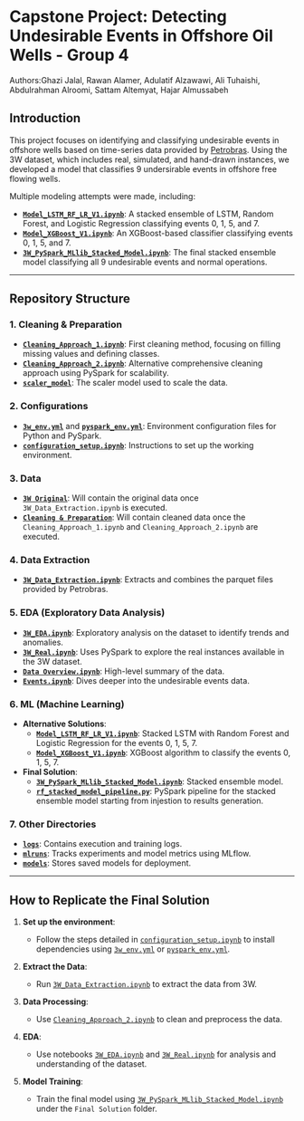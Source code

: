 # Capstone Project: Detecting Undesirable Events in Offshore Oil Wells - Group 4  

Authors:Ghazi Jalal, Rawan Alamer, Adulatif Alzawawi, Ali Tuhaishi, Abdulrahman Alroomi, Sattam Altemyat, Hajar Almussabeh

## Introduction

This project focuses on identifying and classifying undesirable events in offshore wells based on time-series data provided by [Petrobras](https://github.com/petrobras/3W). Using the 3W dataset, which includes real, simulated, and hand-drawn instances, we developed a model that classifies 9 undersirable events in offshore free flowing wells. 

Multiple modeling attempts were made, including:

- **[`Model_LSTM_RF_LR_V1.ipynb`](./ML/Alternative%20Solutions/Model_LSTM_RF_LR_V1.ipynb)**: A stacked ensemble of LSTM, Random Forest, and Logistic Regression classifying events 0, 1, 5, and 7.
- **[`Model_XGBoost_V1.ipynb`](./ML/Alternative%20Solutions/Model_XGBoost_V1.ipynb)**: An XGBoost-based classifier classifying events 0, 1, 5, and 7.
- **[`3W_PySpark_MLlib_Stacked_Model.ipynb`](./ML/Final%20Solution/3W_PySpark_MLlib_Stacked_Model.ipynb)**: The final stacked ensemble model classifying all 9 undesirable events and normal operations.

---

## Repository Structure

### 1. **Cleaning & Preparation**
- **[`Cleaning_Approach_1.ipynb`](./Cleaning%20&%20Preparation/Cleaning_Approach_1.ipynb)**: First cleaning method, focusing on filling missing values and defining classes.
- **[`Cleaning_Approach_2.ipynb`](./Cleaning%20&%20Preparation/Cleaning_Approach_2.ipynb)**: Alternative comprehensive cleaning approach using PySpark for scalability.
- **[`scaler_model`](./Cleaning%20&%20Preparation/scaler_model)**: The scaler model used to scale the data.

### 2. **Configurations**
- **[`3w_env.yml`](./Configurations/3w_env.yml)** and **[`pyspark_env.yml`](./Configurations/pyspark_env.yml)**: Environment configuration files for Python and PySpark.
- **[`configuration_setup.ipynb`](./Configurations/configuration_setup.ipynb)**: Instructions to set up the working environment.

### 3. **Data**
- **[`3W Original`](./Data/3W%20Original)**: Will contain the original data once `3W_Data_Extraction.ipynb` is executed.
- **[`Cleaning & Preparation`](./Data/Cleaning%20&%20Preparation)**: Will contain cleaned data once the `Cleaning_Approach_1.ipynb` and `Cleaning_Approach_2.ipynb` are executed.

### 4. **Data Extraction**
- **[`3W_Data_Extraction.ipynb`](./Data%20Extraction/3W_Data_Extraction.ipynb)**: Extracts and combines the parquet files provided by Petrobras.

### 5. **EDA (Exploratory Data Analysis)**
- **[`3W_EDA.ipynb`](./EDA/3W_EDA.ipynb)**: Exploratory analysis on the dataset to identify trends and anomalies.
- **[`3W_Real.ipynb`](./EDA/3W_Real.ipynb)**: Uses PySpark to explore the real instances available in the 3W dataset.
- **[`Data Overview.ipynb`](./EDA/Data%20Overview.ipynb)**: High-level summary of the data.
- **[`Events.ipynb`](./EDA/Events.ipynb)**: Dives deeper into the undesirable events data.

### 6. **ML (Machine Learning)**
- **Alternative Solutions**:
  - **[`Model_LSTM_RF_LR_V1.ipynb`](./ML/Alternative%20Solutions/Model_LSTM_RF_LR_V1.ipynb)**: Stacked LSTM with Random Forest and Logistic Regression for the events 0, 1, 5, 7.
  - **[`Model_XGBoost_V1.ipynb`](./ML/Alternative%20Solutions/Model_XGBoost_V1.ipynb)**: XGBoost algorithm to classify the events 0, 1, 5, 7.
- **Final Solution**:
  - **[`3W_PySpark_MLlib_Stacked_Model.ipynb`](./ML/Final%20Solution/3W_PySpark_MLlib_Stacked_Model.ipynb)**: Stacked ensemble model.
  - **[`rf_stacked_model_pipeline.py`](./ML/Final%20Solution/rf_stacked_model_pipeline.py)**: PySpark pipeline for the stacked ensemble model starting from injestion to results generation.

### 7. **Other Directories**
- **[`logs`](./ML/logs)**: Contains execution and training logs.
- **[`mlruns`](./ML/mlruns)**: Tracks experiments and model metrics using MLflow.
- **[`models`](./ML/models)**: Stores saved models for deployment.

---

## How to Replicate the Final Solution

1. **Set up the environment**:
   - Follow the steps detailed in [`configuration_setup.ipynb`](./Configurations/configuration_setup.ipynb) to install dependencies using [`3w_env.yml`](./Configurations/3w_env.yml) or [`pyspark_env.yml`](./Configurations/pyspark_env.yml).

2. **Extract the Data**:
   - Run [`3W_Data_Extraction.ipynb`](./Data%20Extraction/3W_Data_Extraction.ipynb) to extract the data from 3W.

3. **Data Processing**:
   - Use [`Cleaning_Approach_2.ipynb`](./Cleaning%20&%20Preparation/Cleaning_Approach_2.ipynb) to clean and preprocess the data.

4. **EDA**:
   - Use notebooks [`3W_EDA.ipynb`](./EDA/3W_EDA.ipynb) and [`3W_Real.ipynb`](./EDA/3W_Real.ipynb) for analysis and understanding of the dataset.

5. **Model Training**:
   - Train the final model using [`3W_PySpark_MLlib_Stacked_Model.ipynb`](./ML/Final%20Solution/3W_PySpark_MLlib_Stacked_Model.ipynb) under the `Final Solution` folder.


